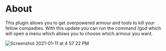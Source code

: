 # About
This plugin allows you to get overpowered armour and tools to kill your fellow compadres. 
With this update you can run the command /god which will open a menu which allows you to choose which armour you want. 

![Screenshot 2021-01-11 at 4 57 22 PM](https://user-images.githubusercontent.com/46992531/104204987-27545880-542e-11eb-8064-fb176c70fc91.png)
